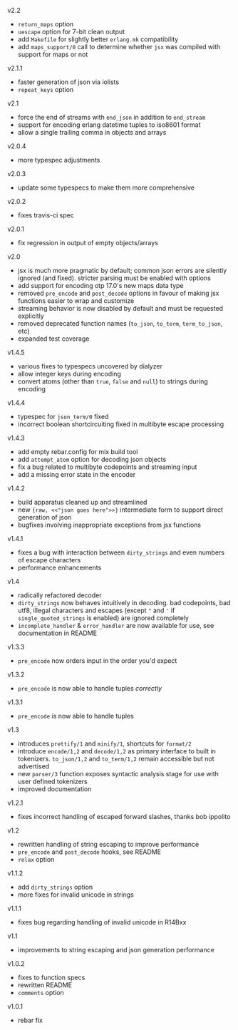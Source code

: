 v2.2

* `return_maps` option
* `uescape` option for 7-bit clean output
* add `Makefile` for slightly better `erlang.mk` compatibility
* add `maps_support/0` call to determine whether `jsx` was compiled
  with support for maps or not

v2.1.1

* faster generation of json via iolists
* `repeat_keys` option

v2.1

* force the end of streams with `end_json` in addition to `end_stream`
* support for encoding erlang datetime tuples to iso8601 format
* allow a single trailing comma in objects and arrays

v2.0.4

* more typespec adjustments

v2.0.3

* update some typespecs to make them more comprehensive

v2.0.2

* fixes travis-ci spec

v2.0.1

* fix regression in output of empty objects/arrays

v2.0

* jsx is much more pragmatic by default; common json errors are silently
    ignored (and fixed). stricter parsing must be enabled with options
* add support for encoding otp 17.0's new maps data type
* removed `pre_encode` and `post_decode` options in favour of making jsx
    functions easier to wrap and customize
* streaming behavior is now disabled by default and must be requested explicitly
* removed deprecated function names (`to_json`, `to_term`, `term_to_json`, etc) 
* expanded test coverage
    

v1.4.5

* various fixes to typespecs uncovered by dialyzer
* allow integer keys during encoding
* convert atoms (other than `true`, `false` and `null`) to strings during encoding

v1.4.4

* typespec for `json_term/0` fixed
* incorrect boolean shortcircuiting fixed in multibyte escape processing

v1.4.3

* add empty rebar.config for mix build tool
* add `attempt_atom` option for decoding json objects
* fix a bug related to multibyte codepoints and streaming input
* add a missing error state in the encoder

v1.4.2

* build apparatus cleaned up and streamlined
* new `{raw, <<"json goes here">>}` intermediate form to support direct generation of json
* bugfixes involving inappropriate exceptions from jsx functions

v1.4.1

* fixes a bug with interaction between `dirty_strings` and even numbers of escape characters
* performance enhancements

v1.4

* radically refactored decoder
* `dirty_strings` now behaves intuitively in decoding. bad codepoints, bad utf8, illegal characters and escapes (except `"` and `'` if `single_quoted_strings` is enabled) are ignored completely
* `incomplete_handler` & `error_handler` are now available for use, see documentation in README

v1.3.3

* `pre_encode` now orders input in the order you'd expect

v1.3.2

* `pre_encode` is now able to handle tuples *correctly*

v1.3.1

* `pre_encode` is now able to handle tuples

v1.3

* introduces `prettify/1` and `minify/1`, shortcuts for `format/2`
* introduce `encode/1,2` and `decode/1,2` as primary interface to built in tokenizers. `to_json/1,2` and `to_term/1,2` remain accessible but not advertised
* new `parser/3` function exposes syntactic analysis stage for use with user defined tokenizers
* improved documentation

v1.2.1

* fixes incorrect handling of escaped forward slashes, thanks bob ippolito

v1.2

* rewritten handling of string escaping to improve performance
* `pre_encode` and `post_decode` hooks, see README
* `relax` option

v1.1.2

* add `dirty_strings` option
* more fixes for invalid unicode in strings

v1.1.1

* fixes bug regarding handling of invalid unicode in R14Bxx

v1.1

* improvements to string escaping and json generation performance

v1.0.2

* fixes to function specs
* rewritten README
* `comments` option

v1.0.1

* rebar fix
